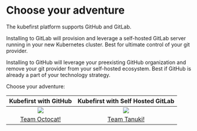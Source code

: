 # Choose your adventure

The kubefirst platform supports GitHub and GitLab. 

Installing to GitLab will provision and leverage a self-hosted GitLab server running in your new Kubernetes cluster. Best for ultimate control of your git provider.

Installing to GitHub will leverage your preexisting GitHub organization and remove your git provider from your self-hosted ecosystem. Best if GitHub is already a part of your technology strategy.

Choose your adventure:

Kubefirst with GitHub      |  Kubefirst with Self Hosted GitLab
:-------------------------:|:-------------------------:
![](../img/kubefirst/icons/github-200x200.png)  |  ![](../img/kubefirst/icons/gitlab-200x200.png)
[Team Octocat!](./kubefirst/github/install.md)  |  [Team Tanuki!](./kubefirst/gitlab/install.md)

